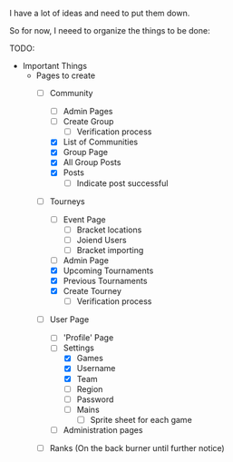 

I have a lot of ideas and need to put them down.

So for now, I neeed to organize the things to be done:

TODO:

* Important Things
	* Pages to create
		- [ ] Community
			- [ ] Admin Pages
			- [ ] Create Group
				- [ ] Verification process
			- [x] List of Communities
			- [x] Group Page
			- [x] All Group Posts
			- [x] Posts
				- [ ] Indicate post successful
		- [ ] Tourneys
			- [ ] Event Page
				- [ ] Bracket locations
				- [ ] Joiend Users
				- [ ] Bracket importing
			- [ ] Admin Page
			- [x] Upcoming Tournaments
			- [x] Previous Tournaments
			- [x] Create Tourney
				- [ ] Verification process
		- [ ] User Page
			- [ ] 'Profile' Page
			- [ ] Settings
				- [x] Games
				- [x] Username
				- [x] Team
				- [ ] Region
				- [ ] Password
				- [ ] Mains 
					- [ ] Sprite sheet for each game
			- [ ] Administration pages
		- [ ] Ranks (On the back burner until further notice) 

